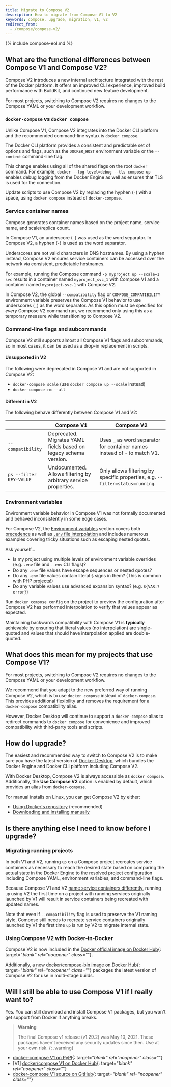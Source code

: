 ```yaml
---
title: Migrate to Compose V2
description: How to migrate from Compose V1 to V2
keywords: compose, upgrade, migration, v1, v2
redirect_from:
  - /compose/compose-v2/
---
```


{% include compose-eol.md %}

## What are the functional differences between Compose V1 and Compose V2?

Compose V2 introduces a new internal architecture integrated with the rest of the Docker platform.
It offers an improved CLI experience, improved build performance with BuildKit, and continued new feature development.

For most projects, switching to Compose V2 requires no changes to the Compose YAML or your development workflow.

### `docker-compose` vs `docker compose`

Unlike Compose V1, Compose V2 integrates into the Docker CLI platform and the recommended command-line syntax is `docker compose`.

The Docker CLI platform provides a consistent and predictable set of options and flags, such as the `DOCKER_HOST` environment variable or the `--context` command-line flag.

This change enables using all of the shared flags on the root `docker` command.
For example, `docker --log-level=debug --tls compose up` enables debug logging from the Docker Engine as well as ensures that TLS is used for the connection.

Update scripts to use Compose V2 by replacing the hyphen (`-`) with a space, using `docker compose` instead of `docker-compose`.

### Service container names

Compose generates container names based on the project name, service name, and scale/replica count.

In Compose V1, an underscore (`_`) was used as the word separator.
In Compose V2, a hyphen (`-`) is used as the word separator.

Underscores are not valid characters in DNS hostnames.
By using a hyphen instead, Compose V2 ensures service containers can be accessed over the network via consistent, predictable hostnames.
 
For example, running the Compose command `-p myproject up --scale=1 svc` results in a container named `myproject_svc_1` with Compose V1 and a container named `myproject-svc-1` with Compose V2.

In Compose V2, the global `--compatibility` flag or `COMPOSE_COMPATIBILITY` environment variable preserves the Compose V1 behavior to use underscores (`_`) as the word separator.
As this option must be specified for _every_ Compose V2 command run, we recommend only using this as a temporary measure while transitioning to Compose V2.

### Command-line flags and subcommands

Compose V2 still supports almost all Compose V1 flags and subcommands, so in most cases, it can be used as a drop-in replacement in scripts.

#### Unsupported in V2

The following were deprecated in Compose V1 and are not supported in Compose V2:
* `docker-compose scale` (use `docker compose up --scale` instead)
* `docker-compose rm --all`

#### Different in V2

The following behave differently between Compose V1 and V2:

|                         | Compose V1                                                       | Compose V2                                                                    |
|-------------------------|------------------------------------------------------------------|-------------------------------------------------------------------------------|
| `--compatibility`       | Deprecated. Migrates YAML fields based on legacy schema version. | Uses `_` as word separator for container names instead of `-` to match V1.    |
| `ps --filter KEY-VALUE` | Undocumented. Allows filtering by arbitrary service properties.  | Only allows filtering by specific properties, e.g. `--filter=status=running`. |

### Environment variables

Environment variable behavior in Compose V1 was not formally documented and behaved inconsistently in some edge cases.

For Compose V2, the [Environment variables](/compose/environment-variables/) section covers both [precedence](/compose/environment-variables/envvars-precedence) as well as [`.env` file interpolation](/compose/environment-variables/env-file) and includes numerous examples covering tricky situations such as escaping nested quotes.

Ask yourself...
- Is my project using multiple levels of environment variable overrides (e.g. `.env` file and `--env` CLI flags)?
- Do any `.env` file values have escape sequences or nested quotes?
- Do any `.env` file values contain literal `$` signs in them? (This is common with PHP projects!)
- Do any variable values use advanced expansion syntax? (e.g. `${VAR:?error}`)

Run `docker compose config` on the project to preview the configuration after Compose V2 has performed interpolation to
verify that values appear as expected.

Maintaining backwards compatibility with Compose V1 is **typically** achievable by ensuring that literal values (no
interpolation) are single-quoted and values that should have interpolation applied are double-quoted.

## What does this mean for my projects that use Compose V1?

For most projects, switching to Compose V2 requires no changes to the Compose YAML or your development workflow.

We recommend that you adapt to the new preferred way of running Compose V2, which is to use `docker compose` instead of `docker-compose`.
This provides additional flexibility and removes the requirement for a `docker-compose` compatibility alias. 

However, Docker Desktop will continue to support a `docker-compose` alias to redirect commands to `docker compose` for convenience and improved compatibility with third-party tools and scripts.

## How do I upgrade?

The easiest and recommended way to switch to Compose V2 is to make sure you have the latest version of [Docker Desktop](../desktop/release-notes.md), which bundles the Docker Engine and Docker CLI platform including Compose V2.

With Docker Desktop, Compose V2 is always accessible as `docker compose`.
Additionally, the **Use Compose V2** option is enabled by default, which provides an alias from `docker-compose`.

For manual installs on Linux, you can get Compose V2 by either:
- [Using Docker's repository](install/linux.md#install-using-the-repository) (recommended)
- [Downloading and installing manually](install/linux.md#install-the-plugin-manually)

## Is there anything else I need to know before I upgrade?

### Migrating running projects

In both V1 and V2, running `up` on a Compose project recreates service containers as necessary to reach the desired state based on comparing the actual state in the Docker Engine to the resolved project configuration including Compose YAML, environment variables, and command-line flags.

Because Compose V1 and V2 [name service containers differently](#service-container-names), running `up` using V2 the first time on a project with running services originally launched by V1 will result in service containers being recreated with updated names.

Note that even if `--compatibility` flag is used to preserve the V1 naming style, Compose still needs to recreate service containers originally launched by V1 the first time `up` is run by V2 to migrate internal state.

### Using Compose V2 with Docker-in-Docker

Compose V2 is now included in the [Docker official image on Docker Hub](https://hub.docker.com/_/docker){:
target="_blank" rel="noopener" class="_"}.

Additionally, a new [docker/compose-bin image on Docker Hub](https://hub.docker.com/r/docker/compose-bin){:
target="_blank" rel="noopener" class="_"} packages the latest version of Compose V2 for use in multi-stage builds.

## Will I still be able to use Compose V1 if I really want to?

Yes. You can still download and install Compose V1 packages, but you won't get support from Docker if anything breaks.

>**Warning**
>
> The final Compose v1 release (v1.29.2) was May 10, 2021. These packages haven't received any security updates since then. Use at your own risk. 
{: .warning}

- [docker-compose V1 on PyPI](https://pypi.org/project/docker-compose/1.29.2/){:
  target="_blank" rel="noopener" class="_"}
- [V1] [docker/compose V1 on Docker Hub](https://hub.docker.com/r/docker/compose){:
  target="_blank" rel="noopener" class="_"}
- [docker-compose V1 source on GitHub](https://github.com/docker/compose/releases/tag/1.29.2){:
  target="_blank" rel="noopener" class="_"}
